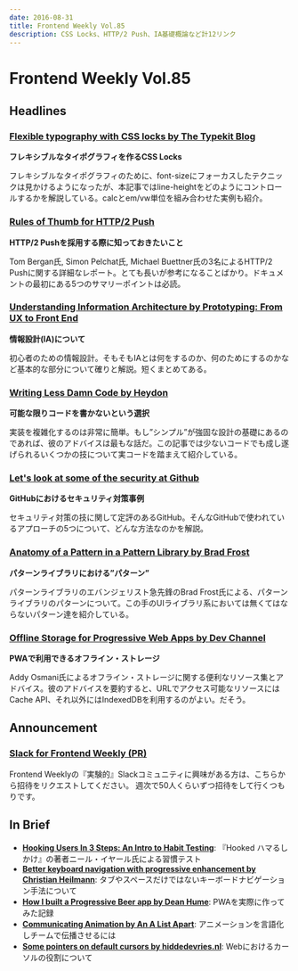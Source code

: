```yaml
---
date: 2016-08-31
title: Frontend Weekly Vol.85
description: CSS Locks、HTTP/2 Push、IA基礎概論など計12リンク
---
```


# Frontend Weekly Vol.85

## Headlines

### [Flexible typography with CSS locks by The Typekit Blog](http://blog.typekit.com/2016/08/17/flexible-typography-with-css-locks/)

**フレキシブルなタイポグラフィを作るCSS Locks**

フレキシブルなタイポグラフィのために、font-sizeにフォーカスしたテクニックは見かけるようになったが、本記事ではline-heightをどのようにコントロールするかを解説している。calcとem/vw単位を組み合わせた実例も紹介。

### [Rules of Thumb for HTTP/2 Push](https://docs.google.com/document/d/1K0NykTXBbbbTlv60t5MyJvXjqKGsCVNYHyLEXIxYMv0/preview)

**HTTP/2 Pushを採用する際に知っておきたいこと**

Tom Bergan氏, Simon Pelchat氏, Michael Buettner氏の3名によるHTTP/2 Pushに関する詳細なレポート。とても長いが参考になることばかり。ドキュメントの最初にある5つのサマリーポイントは必読。

### [Understanding Information Architecture by Prototyping: From UX to Front End](https://blog.prototypr.io/understanding-information-architecture-826f5bf3347b#.60thz1599)

**情報設計(IA)について**

初心者のための情報設計。そもそもIAとは何をするのか、何のためにするのかなど基本的な部分について確りと解説。短くまとめてある。

### [Writing Less Damn Code by Heydon](https://medium.com/@Heydon/writing-less-damn-code-27ec8b844503#.1gtl9ncq2)

**可能な限りコードを書かないという選択**

実装を複雑化するのは非常に簡単。もし”シンプル”が強固な設計の基礎にあるのであれば、彼のアドバイスは最もな話だ。この記事では少ないコードでも成し遂げられるいくつかの技について実コードを踏まえて紹介している。

### [Let's look at some of the security at Github](https://chloe.re/2016/08/15/lets-look-at-some-of-the-security-at-github/)

**GitHubにおけるセキュリティ対策事例**

セキュリティ対策の技に関して定評のあるGitHub。そんなGitHubで使われているアプローチの5つについて、どんな方法なのかを解説。

### [Anatomy of a Pattern in a Pattern Library by Brad Frost](http://bradfrost.com/blog/post/anatomy-of-a-pattern-in-a-pattern-library/)

**パターンライブラリにおける”パターン”**

パターンライブラリのエバンジェリスト急先鋒のBrad Frost氏による、パターンライブラリのパターンについて。この手のUIライブラリ系においては無くてはならないパターン達を紹介している。

### [Offline Storage for Progressive Web Apps by Dev Channel](https://medium.com/dev-channel/offline-storage-for-progressive-web-apps-70d52695513c#.gii68dybt)

**PWAで利用できるオフライン・ストレージ**

Addy Osmani氏によるオフライン・ストレージに関する便利なリソース集とアドバイス。彼のアドバイスを要約すると、URLでアクセス可能なリソースにはCache API、それ以外にはIndexedDBを利用するのがよい。だそう。

## Announcement

### [Slack for Frontend Weekly (PR)](https://studiomohawk.typeform.com/to/Kj8Gaj)

Frontend Weeklyの『実験的』Slackコミュニティに興味がある方は、こちらから招待をリクエストしてください。 週次で50人くらいずつ招待をして行くつもりです。

## In Brief

* [**Hooking Users In 3 Steps: An Intro to Habit Testing**](http://www.nirandfar.com/2012/04/hooking-users-in-3-steps.html): 『Hooked ハマるしかけ』の著者ニール・イヤール氏による習慣テスト
* [**Better keyboard navigation with progressive enhancement by Christian Heilmann**](https://www.christianheilmann.com/2016/08/15/better-keyboard-navigation-with-progressive-enhancement/): タブやスペースだけではないキーボードナビゲーション手法について
* [**How I built a Progressive Beer app by Dean Hume**](http://deanhume.com/home/blogpost/how-i-built-a-progressive-beer-app/10148): PWAを実際に作ってみた記録
* [**Communicating Animation by An A List Apart**](http://alistapart.com/article/communicating-animation): アニメーションを言語化しチームで伝播させるには
* [**Some pointers on default cursors by hiddedevries.nl**](https://hiddedevries.nl/en/blog/2016-08-06-some-pointers-on-default-cursors): Webにおけるカーソルの役割について